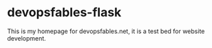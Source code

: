 # devopsfables-flask
This is my homepage for devopsfables.net, it is a test bed for website development. 
